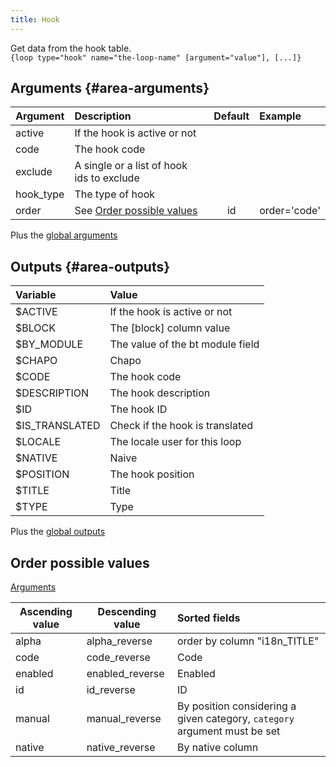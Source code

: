 ```yaml
---
title: Hook
---
```


Get data from the hook table.  
`{loop type="hook" name="the-loop-name" [argument="value"], [...]}`

## Arguments {#area-arguments}

| Argument | Description                                         | Default | Example      |
|----------|:----------------------------------------------------|:-------:|:-------------|
| active   | If the hook is active or not                        |         |              |
| code     | The hook code                                       |         |              |
| exclude  | A single or a list of hook ids to exclude           |         |              |
| hook_type| The type of hook                                    |         |              |
| order    | See [Order possible values](#order-possible-values) |   id    | order='code' |

Plus the [global arguments](./global_arguments)

## Outputs {#area-outputs}

| Variable        | Value |
|:----------------|:--------------------------------|
| $ACTIVE         | If the hook is active or not    |
| $BLOCK          | The [block] column value        |
| $BY_MODULE      | The value of the bt module field|
| $CHAPO          | Chapo                           |
| $CODE           | The hook code                   |
| $DESCRIPTION    | The hook description            |
| $ID             | The hook ID                     |
| $IS_TRANSLATED  | Check if the hook is translated |
| $LOCALE         | The locale user for this loop   |
| $NATIVE         | Naive                           |
| $POSITION       | The hook position               |
| $TITLE          | Title                           |
| $TYPE           | Type                            |

Plus the [global outputs](./global_outputs)

## Order possible values

[Arguments](#area-arguments)

| Ascending value | Descending value | Sorted fields                                                             |
|-----------------|------------------|:--------------------------------------------------------------------------|
| alpha           | alpha_reverse    | order by column "i18n_TITLE"                                              |
| code            | code_reverse     | Code                                                                      |
| enabled         | enabled_reverse  | Enabled                                                                   |
| id              | id_reverse       | ID                                                                        |
| manual          | manual_reverse   | By position considering a given category, `category` argument must be set |
| native          | native_reverse   | By native column                                                          |
